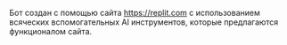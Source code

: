 Бот создан с помощью сайта https://replit.com с использованием всяческих вспомогательных AI инструментов, которые предлагаются функционалом сайта.
